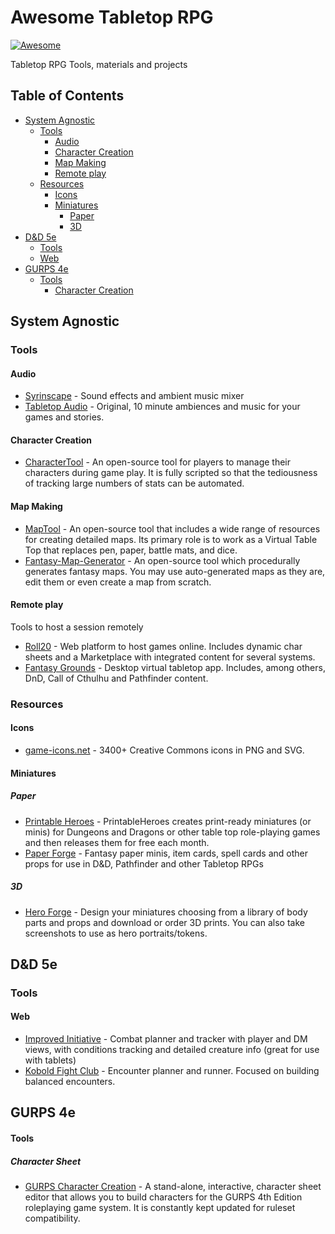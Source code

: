 # Awesome Tabletop RPG
[![Awesome](https://awesome.re/badge.svg)](https://awesome.re)

Tabletop RPG Tools, materials and projects

## Table of Contents

* [System Agnostic](#system-agnostic)
   * [Tools](#tools)
      * [Audio](#audio)
      * [Character Creation](#character)
      * [Map Making](#map)
      * [Remote play](#remote-play)
   * [Resources](#resources)
      * [Icons](#icons)
      * [Miniatures](#miniatures)
         * [Paper](#paper)
         * [3D](#3d)
* [D&D 5e](#dd-5e)
   * [Tools](#tools-1)
   * [Web](#web)
* [GURPS 4e](#gurps-4e)
   * [Tools](#tools-2)
      * [Character Creation](#gurps-4e-character)


## System Agnostic

### Tools

#### Audio

* [Syrinscape](https://syrinscape.com/) - Sound effects and ambient music mixer
* [Tabletop Audio](https://tabletopaudio.com/) - Original, 10 minute ambiences and music for your games and stories.

#### Character Creation

* [CharacterTool](http://www.rptools.net/toolbox/character-tool/) - An open-source tool for players to manage their characters during game play. It is fully scripted so that the tediousness of tracking large numbers of stats can be automated.

#### Map Making
* [MapTool](http://www.rptools.net/toolbox/maptool/) - An open-source tool that includes a wide range of resources for creating detailed maps. Its primary role is to work as a Virtual Table Top that replaces pen, paper, battle mats, and dice.
* [Fantasy-Map-Generator](https://azgaar.github.io/Fantasy-Map-Generator/) - An open-source tool which procedurally generates fantasy maps. You may use auto-generated maps as they are, edit them or even create a map from scratch.

#### Remote play
Tools to host a session remotely

* [Roll20](https://roll20.net/) - Web platform to host games online. Includes dynamic char sheets and a Marketplace with integrated content for several systems.
* [Fantasy Grounds](https://www.fantasygrounds.com) - Desktop virtual tabletop app. Includes, among others, DnD, Call of Cthulhu and Pathfinder content.

### Resources

#### Icons

* [game-icons.net](https://game-icons.net) - 3400+ Creative Commons icons in PNG and SVG.

#### Miniatures

##### Paper

* [Printable Heroes](https://printableheroes.com) - PrintableHeroes creates print-ready miniatures (or minis) for Dungeons and Dragons or other table top role-playing games and then releases them for free each month.
* [Paper Forge](https://www.patreon.com/paperforge) -  Fantasy paper minis, item cards, spell cards and other props for use in D&D, Pathfinder and other Tabletop RPGs

##### 3D

* [Hero Forge](https://www.heroforge.com/) - Design your miniatures choosing from a library of body parts and props and download or order 3D prints. You can also take screenshots to use as hero portraits/tokens.

## D&D 5e

### Tools

#### Web

* [Improved Initiative](http://www.improved-initiative.com/) - Combat planner and tracker with player and DM views, with conditions tracking and detailed creature info (great for use with tablets)
* [Kobold Fight Club](http://kobold.club) - Encounter planner and runner. Focused on building balanced encounters.

## GURPS 4e

#### Tools

##### Character Sheet

* [GURPS Character Creation](http://gurpscharactersheet.com/) - A stand-alone, interactive, character sheet editor that allows you to build characters for the GURPS 4th Edition roleplaying game system. It is constantly kept updated for ruleset compatibility.
